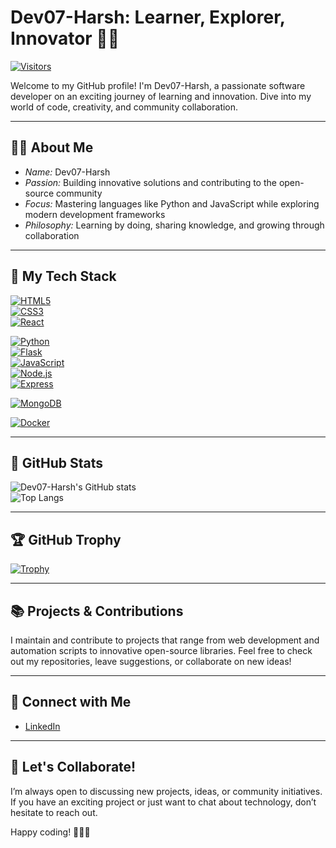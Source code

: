 # Dev07-Harsh: Learner, Explorer, Innovator 🚀💡

[![Visitors](https://visitor-badge.laobi.icu/badge?page_id=Dev07-Harsh.Dev07-Harsh)](https://github.com/Dev07-Harsh)  

Welcome to my GitHub profile! I'm Dev07-Harsh, a passionate software developer on an exciting journey of learning and innovation. Dive into my world of code, creativity, and community collaboration.

---

## 👨‍💻 About Me

- *Name:* Dev07-Harsh  
- *Passion:* Building innovative solutions and contributing to the open-source community  
- *Focus:* Mastering languages like Python and JavaScript while exploring modern development frameworks  
- *Philosophy:* Learning by doing, sharing knowledge, and growing through collaboration

---

## 🚀 My Tech Stack

<!-- Frontend & Markup -->
[![HTML5](https://img.shields.io/badge/HTML5-E34F26?style=for-the-badge&logo=html5&logoColor=white)](https://developer.mozilla.org/en-US/docs/Web/Guide/HTML/HTML5)  
[![CSS3](https://img.shields.io/badge/CSS3-1572B6?style=for-the-badge&logo=css3&logoColor=white)](https://developer.mozilla.org/en-US/docs/Web/CSS)  
[![React](https://img.shields.io/badge/React-20232A?style=for-the-badge&logo=react&logoColor=61DAFB)](https://reactjs.org)

<!-- Backend & Frameworks -->
[![Python](https://img.shields.io/badge/Python-3776AB?style=for-the-badge&logo=python&logoColor=white)](https://www.python.org)  
[![Flask](https://img.shields.io/badge/Flask-000000?style=for-the-badge&logo=flask&logoColor=white)](https://flask.palletsprojects.com/)  
[![JavaScript](https://img.shields.io/badge/JavaScript-F7DF1E?style=for-the-badge&logo=javascript&logoColor=black)](https://www.javascript.com)  
[![Node.js](https://img.shields.io/badge/Node.js-339933?style=for-the-badge&logo=nodedotjs&logoColor=white)](https://nodejs.org)  
[![Express](https://img.shields.io/badge/Express.js-404D59?style=for-the-badge)](https://expressjs.com)

<!-- Databases -->
[![MongoDB](https://img.shields.io/badge/MongoDB-47A248?style=for-the-badge&logo=mongodb&logoColor=white)](https://www.mongodb.com/)

<!-- Other Tools -->
[![Docker](https://img.shields.io/badge/Docker-2496ED?style=for-the-badge&logo=docker&logoColor=white)](https://www.docker.com/)  

---

## 🌟 GitHub Stats

![Dev07-Harsh's GitHub stats](https://github-readme-stats.vercel.app/api?username=Dev07-Harsh&show_icons=true&theme=radical)  
![Top Langs](https://github-readme-stats.vercel.app/api/top-langs/?username=Dev07-Harsh&layout=compact&theme=radical)

---

## 🏆 GitHub Trophy

[![Trophy](https://github-profile-trophy.vercel.app/?username=Dev07-Harsh&theme=onedark)](https://github.com/ryo-ma/github-profile-trophy)

---

## 📚 Projects & Contributions

I maintain and contribute to projects that range from web development and automation scripts to innovative open-source libraries. Feel free to check out my repositories, leave suggestions, or collaborate on new ideas!

---

## 💌 Connect with Me

- [LinkedIn](https://www.linkedin.com/in/harsh-singh-a46770255)  

---

## 🤝 Let's Collaborate!

I’m always open to discussing new projects, ideas, or community initiatives. If you have an exciting project or just want to chat about technology, don’t hesitate to reach out.

Happy coding! 👨‍💻🚀
